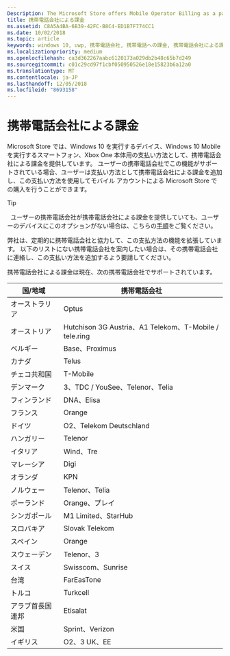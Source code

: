 ```yaml
---
Description: The Microsoft Store offers Mobile Operator Billing as a payment method for mobile operators who support this capability.
title: 携帯電話会社による課金
ms.assetid: C8A5A4BA-6B39-42FC-B8C4-ED1B7F774CC1
ms.date: 10/02/2018
ms.topic: article
keywords: windows 10, uwp, 携帯電話会社, 携帯電話への課金, 携帯電話会社による課金
ms.localizationpriority: medium
ms.openlocfilehash: ca3d362267aabc6120173a029db2b48c65b7d249
ms.sourcegitcommit: c01c29cd97f1cbf050950526e18e15823b6a12a0
ms.translationtype: MT
ms.contentlocale: ja-JP
ms.lasthandoff: 12/05/2018
ms.locfileid: "8693158"
---
```

# <a name="mobile-operator-billing"></a>携帯電話会社による課金


Microsoft Store では、Windows 10 を実行するデバイス、Windows 10 Mobile を実行するスマートフォン、Xbox One 本体用の支払い方法として、携帯電話会社による課金を提供しています。 ユーザーの携帯電話会社でこの機能がサポートされている場合、ユーザーは支払い方法として携帯電話会社による課金を追加し、この支払い方法を使用してモバイル アカウントによる Microsoft Store での購入を行うことができます。

> [!TIP]
>  ユーザーの携帯電話会社が携帯電話会社による課金を提供していても、ユーザーのデバイスにこのオプションがない場合は、こちらの[手順](http://go.microsoft.com/fwlink/p/?LinkId=523993)をご覧ください。

弊社は、定期的に携帯電話会社と協力して、この支払方法の機能を拡張しています。 以下のリストにない携帯電話会社を案内したい場合は、その携帯電話会社に連絡し、この支払い方法を追加するよう要請してください。

携帯電話会社による課金は現在、次の携帯電話会社でサポートされています。

| 国/地域  | 携帯電話会社                 |
|-----------------|----------------------------------|
| オーストラリア       | Optus                            |
| オーストリア         | Hutchison 3G Austria、A1 Telekom、T-Mobile / tele.ring  |
| ベルギー         | Base、Proximus                   |
| カナダ          | Telus                            |
| チェコ共和国  | T-Mobile                         |
| デンマーク         | 3、TDC / YouSee、Telenor、Telia  |
| フィンランド         | DNA、Elisa                       |
| フランス          | Orange                           |
| ドイツ         | O2、Telekom Deutschland          |
| ハンガリー         | Telenor                          |
| イタリア           | Wind、Tre                        |
| マレーシア        | Digi                             |
| オランダ     | KPN                              |
| ノルウェー          | Telenor、Telia                   |
| ポーランド          | Orange、プレイ                     |
| シンガポール       | M1 Limited、StarHub              |
| スロバキア        | Slovak Telekom                   |
| スペイン           | Orange                           |
| スウェーデン          | Telenor、3                       |
| スイス     | Swisscom、Sunrise                |
| 台湾          | FarEasTone                       |
| トルコ          | Turkcell                         |
| アラブ首長国連邦 | Etisalat                    |
| 米国   | Sprint、Verizon                  |
| イギリス  | O2、3 UK、EE                     |

 



 


 

 




